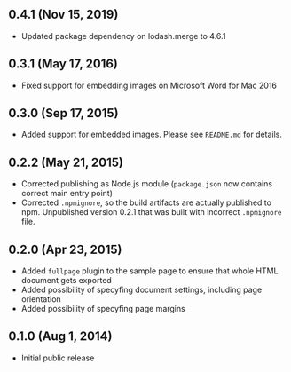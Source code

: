 ## 0.4.1 (Nov 15, 2019)

* Updated package dependency on lodash.merge to 4.6.1

## 0.3.1 (May 17, 2016)

* Fixed support for embedding images on Microsoft Word for Mac 2016

## 0.3.0 (Sep 17, 2015)

* Added support for embedded images. Please see `README.md` for details.

## 0.2.2 (May 21, 2015)

* Corrected publishing as Node.js module (`package.json` now contains correct main entry point)
* Corrected `.npmignore`, so the build artifacts are actually published to npm. Unpublished version
  0.2.1 that was built with incorrect `.npmignore` file.

## 0.2.0 (Apr 23, 2015)

* Added `fullpage` plugin to the sample page to ensure that whole HTML document gets exported
* Added possibility of specyfing document settings, including page orientation
* Added possibility of specyfing page margins

## 0.1.0 (Aug 1, 2014)

* Initial public release
